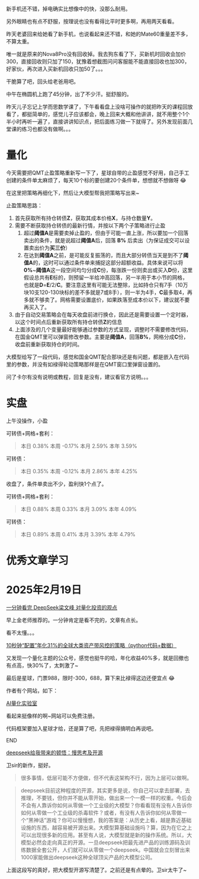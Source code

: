 新手机还不错，掉电确实比想像中的快，没那么耐用。

另外眼睛也有点不舒服，按理说也没有看得比平时更多啊，再用两天看看。

昨天老婆回来给她看了新手机，也说看起来还不错，和她的Mate60重量差不多，不算太重。

唯一就是原来的Nova8Pro没有回收掉。我去狗东看了下，买新机时回收会加价300，直接回收则只加了150，犹豫着想截图问问客服能不能直接回收也加300，好家伙，再次进入买新机回收只加50了。。。

干脆算了吧，回头给老爸用吧。


中午在椭圆机上跑了45分钟，出了不少汗。挺舒服的。

昨天儿子忘记上学而思数学课了，下午看看盘上没啥可操作的就把昨天的课程回放看了，都挺简单的，感觉儿子应该都会，晚上回来大概和他讲讲，就不用整个1个半小时再听一遍了，直接讲讲知识点，把后面练习做一下就得了。另外发现前面几堂课的练习也都没有做啊。。。




# 量化

今天需要把QMT止盈策略重新写一下了，星球自带的止盈感觉不好用，自己手工创建的条件单太麻烦了，每天10个标的要创建20个条件单，想想就不想做呀 :joy:

在这里把策略再细化下，然后让大模型帮我把策略写出来~

止盈策略思路：

1. 首先获取所有持仓转债**Z**，获取其成本价格**X**，与持仓数量**Y**。
1. 需要不断获取持仓转债的最新行情，并按以下两个子策略进行止盈
    1. 超过**阈值A**是需要卖掉止盈的，但由于可能一直上涨，所以要加一个回落卖出的条件，就是说超过**阈值A**后，回落 **B%** 后卖出（为保证成交可以设置卖出价为**买三价**）
    1. 在达到**阈值A**之前，是可能反复振荡的，而且大部分转债当天是到不了**阈值A**的，这时可以通过条件单来捕捉这部分超额收益。具体来说可以将**0%**~**阈值A**这一段空间均匀分成**C**份，每涨跌一份则卖出或买入**D**份，这里假设总共有**E**标的，则预留一半给冲高回落，另一半用于本小节的网格，也就是**D**=**E**/2/**C**。要注意这里有可能无法整除，比如持仓只有7手（10万块10支120-130块标的差不多就是7或8手），则一半为4手，**C**最多取4，再多就不够卖了。网格需要设置底价，如果跌落至成本价以下，建议就不要再买入了。
1. 由于自动交易策略会在每天收盘前进行换仓，因此还是需要设置一个定时器，以这个时间点后重新获取所有持仓转债**Z**的信息
1. 上面涉及的几个变量最好能够通过参数的方式呈现，调整时不需要修改代码，在国金QMT里可以弹窗修改参数。主要是**阈值A**，回落**B%**，网格分成**C**份，收盘前重新获取持仓的时间。

大模型给写了一段代码，感觉和国金QMT配合那块还是有问题，都是嵌入在代码里的参数，并没有如䘵得轮动策略那样是在QMT窗口里弹窗设置的。

问了卡尔有没有说明或教程，回复是没有，建议看官方说明。。。



# 实盘

上午没操作，小盈

可转债+网格+套利：
>本日	0.38%	本周	-0.17%	本月	2.59%	本年	3.59%

可转债：
>本日	0.35%	本周	-0.12%	本月	2.86%	本年	4.25%

收盘了，条件单卖出不少，盈利快1个点了。

可转债+网格+套利：
>本日	0.88%	本周	0.33%	本月	3.09%	本年	4.09%		

可转债：
>本日	0.89%	本周	0.41%	本月	3.39%	本年	4.79%		


# 优秀文章学习

# 2025年2月19日

[一分钟看完 DeepSeek梁文峰 对量化投资的观点](https://mp.weixin.qq.com/s/TiMUlyXPIio7BZ-L4seKrw)

早上金老师推荐的。一分钟肯定是看不完的，文章有点长。

看不太懂。。。

[10秒钟“配置”年化31%的全球大类资产带风控的策略（python代码+数据）](https://mp.weixin.qq.com/s/wemMl7LnzYqDCZIc-Ha7QA)

又发现一个量化主题的公众号，感觉也挺牛的哈，年化收益40%多，就是回撤也有点高，快30%了，太刺激了~

最后是星球，门票988，限时-300，688，算下来比䘵得这边还便宜点 :joy:

作者有个网站，如下：

[AI量化实验室](http://www.ailabx.com/mall)

看起来挺像样的啊~网站可以免费注册。

代码框架要加入星球才给，还是算了吧，先把䘵得搞明白再说吧。

END

[deepseek给我带来的顿悟：慢思考及开源](https://mp.weixin.qq.com/s/i2NeStxNftvSWbbyHD-BOA)

卫sir的新作，挺好。

> 很多事情，低层可能不方便做，但不代表这架构不行，因为上层可以做啊。


>deepseek目前这种程度的开源，其实更多是说，你自己可以拿去部署，去推理，不要钱，但你并不能从零开始，做出来一个一模一样的权重。今后会不会有人靠诉你如何从零做一个工业级的大模型？你看看现有没有人告诉你如何从零做一个工业级的杀毒软件？或者，有没有人告诉你如何从零做一个“黑神话”游戏？你可以慢慢想，我的答案是：从历史上看，越是靠近基础设施的东西，越容易被开源出来。大模型算基础设施吗？算，因为在它之上可以出现很多新的应用。甚至有人说，大模型就是新的操作系统。所以，大模型必然会走向真正的开源。一旦deepseek把最先进产品的训练源码及训练数据全套公开，人们就可以从零做一个deepseek。中国就会立刻冒出来1000家能做出deepseek这种全球顶尖产品的大模型公司。

上面这段写的真好，把大模型开源写清楚了。之前还是有点晕的。卫sir太牛了~